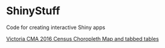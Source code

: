 # ShinyStuff
Code for creating interactive Shiny apps  


[Victoria CMA 2016 Census Choropleth Map and tabbed tables](https://wendyanthony.shinyapps.io/VicCensusApp/)
